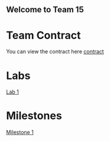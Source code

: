 ## Welcome to Team 15

# Team Contract
You can view the contract here [contract](https://github.com/gururajbhupal/ECE3400-Team15/blob/master/contract.pdf) 

# Labs
[Lab 1](/ECE3400-Team15/Lab1) 

# Milestones
[Milestone 1](/ECE3400-Team15/Milestone1) 

